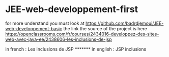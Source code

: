 # JEE-web-developpement-first

for more understand you must look at https://github.com/badrdjemoui/JEE-web-developpement-basic
the link the source of the project is here
https://openclassrooms.com/fr/courses/2434016-developpez-des-sites-web-avec-java-ee/2438606-les-inclusions-de-jsp

in french : Les inclusions de JSP   *******  in english  : JSP inclusions
